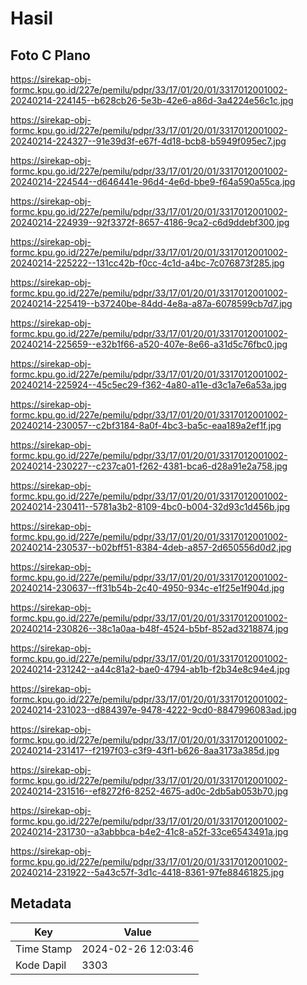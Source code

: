 # Hasil

## Foto C Plano

https://sirekap-obj-formc.kpu.go.id/227e/pemilu/pdpr/33/17/01/20/01/3317012001002-20240214-224145--b628cb26-5e3b-42e6-a86d-3a4224e56c1c.jpg

https://sirekap-obj-formc.kpu.go.id/227e/pemilu/pdpr/33/17/01/20/01/3317012001002-20240214-224327--91e39d3f-e67f-4d18-bcb8-b5949f095ec7.jpg

https://sirekap-obj-formc.kpu.go.id/227e/pemilu/pdpr/33/17/01/20/01/3317012001002-20240214-224544--d646441e-96d4-4e6d-bbe9-f64a590a55ca.jpg

https://sirekap-obj-formc.kpu.go.id/227e/pemilu/pdpr/33/17/01/20/01/3317012001002-20240214-224939--92f3372f-8657-4186-9ca2-c6d9ddebf300.jpg

https://sirekap-obj-formc.kpu.go.id/227e/pemilu/pdpr/33/17/01/20/01/3317012001002-20240214-225222--131cc42b-f0cc-4c1d-a4bc-7c076873f285.jpg

https://sirekap-obj-formc.kpu.go.id/227e/pemilu/pdpr/33/17/01/20/01/3317012001002-20240214-225419--b37240be-84dd-4e8a-a87a-6078599cb7d7.jpg

https://sirekap-obj-formc.kpu.go.id/227e/pemilu/pdpr/33/17/01/20/01/3317012001002-20240214-225659--e32b1f66-a520-407e-8e66-a31d5c76fbc0.jpg

https://sirekap-obj-formc.kpu.go.id/227e/pemilu/pdpr/33/17/01/20/01/3317012001002-20240214-225924--45c5ec29-f362-4a80-a11e-d3c1a7e6a53a.jpg

https://sirekap-obj-formc.kpu.go.id/227e/pemilu/pdpr/33/17/01/20/01/3317012001002-20240214-230057--c2bf3184-8a0f-4bc3-ba5c-eaa189a2ef1f.jpg

https://sirekap-obj-formc.kpu.go.id/227e/pemilu/pdpr/33/17/01/20/01/3317012001002-20240214-230227--c237ca01-f262-4381-bca6-d28a91e2a758.jpg

https://sirekap-obj-formc.kpu.go.id/227e/pemilu/pdpr/33/17/01/20/01/3317012001002-20240214-230411--5781a3b2-8109-4bc0-b004-32d93c1d456b.jpg

https://sirekap-obj-formc.kpu.go.id/227e/pemilu/pdpr/33/17/01/20/01/3317012001002-20240214-230537--b02bff51-8384-4deb-a857-2d650556d0d2.jpg

https://sirekap-obj-formc.kpu.go.id/227e/pemilu/pdpr/33/17/01/20/01/3317012001002-20240214-230637--ff31b54b-2c40-4950-934c-e1f25e1f904d.jpg

https://sirekap-obj-formc.kpu.go.id/227e/pemilu/pdpr/33/17/01/20/01/3317012001002-20240214-230826--38c1a0aa-b48f-4524-b5bf-852ad3218874.jpg

https://sirekap-obj-formc.kpu.go.id/227e/pemilu/pdpr/33/17/01/20/01/3317012001002-20240214-231242--a44c81a2-bae0-4794-ab1b-f2b34e8c94e4.jpg

https://sirekap-obj-formc.kpu.go.id/227e/pemilu/pdpr/33/17/01/20/01/3317012001002-20240214-231023--d884397e-9478-4222-9cd0-8847996083ad.jpg

https://sirekap-obj-formc.kpu.go.id/227e/pemilu/pdpr/33/17/01/20/01/3317012001002-20240214-231417--f2197f03-c3f9-43f1-b626-8aa3173a385d.jpg

https://sirekap-obj-formc.kpu.go.id/227e/pemilu/pdpr/33/17/01/20/01/3317012001002-20240214-231516--ef8272f6-8252-4675-ad0c-2db5ab053b70.jpg

https://sirekap-obj-formc.kpu.go.id/227e/pemilu/pdpr/33/17/01/20/01/3317012001002-20240214-231730--a3abbbca-b4e2-41c8-a52f-33ce6543491a.jpg

https://sirekap-obj-formc.kpu.go.id/227e/pemilu/pdpr/33/17/01/20/01/3317012001002-20240214-231922--5a43c57f-3d1c-4418-8361-97fe88461825.jpg


## Metadata

| Key        | Value               |
| ---------- | ------------------- |
| Time Stamp | 2024-02-26 12:03:46 |
| Kode Dapil | 3303                |



